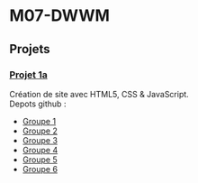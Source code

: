 # M07-DWWM

## Projets 

### [Projet 1a](./projet1/consignes.md)  
Création de site avec HTML5, CSS & JavaScript.  
Depots github :
- [Groupe 1]()
- [Groupe 2]()
- [Groupe 3]()
- [Groupe 4]()
- [Groupe 5]()
- [Groupe 6]()
